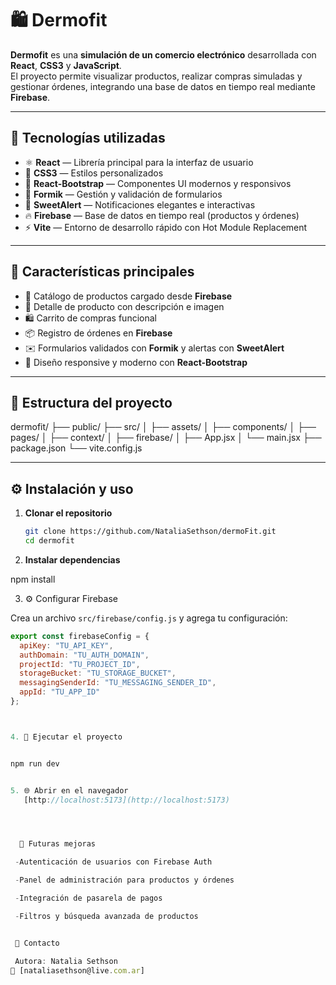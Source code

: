 # 🛍️ Dermofit

**Dermofit** es una **simulación de un comercio electrónico** desarrollada con **React**, **CSS3** y **JavaScript**.  
El proyecto permite visualizar productos, realizar compras simuladas y gestionar órdenes, integrando una base de datos en tiempo real mediante **Firebase**.

---

## 🚀 Tecnologías utilizadas

- ⚛️ **React** — Librería principal para la interfaz de usuario  
- 💅 **CSS3** — Estilos personalizados  
- 🧱 **React-Bootstrap** — Componentes UI modernos y responsivos  
- 📝 **Formik** — Gestión y validación de formularios  
- 🔔 **SweetAlert** — Notificaciones elegantes e interactivas  
- 🔥 **Firebase** — Base de datos en tiempo real (productos y órdenes)  
- ⚡ **Vite** — Entorno de desarrollo rápido con Hot Module Replacement  

---

## 📸 Características principales

- 🛒 Catálogo de productos cargado desde **Firebase**  
- 🧾 Detalle de producto con descripción e imagen  
- 🛍️ Carrito de compras funcional  
- 📦 Registro de órdenes en **Firebase**  
- ✉️ Formularios validados con **Formik** y alertas con **SweetAlert**  
- 🎨 Diseño responsive y moderno con **React-Bootstrap**

---

## 📂 Estructura del proyecto

dermofit/
├── public/
├── src/
│ ├── assets/
│ ├── components/
│ ├── pages/
│ ├── context/
│ ├── firebase/
│ ├── App.jsx
│ └── main.jsx
├── package.json
└── vite.config.js


---

## ⚙️ Instalación y uso

1. **Clonar el repositorio**
   ```bash
   git clone https://github.com/NataliaSethson/dermoFit.git
   cd dermofit


2. **Instalar dependencias**

npm install

3. ⚙️ Configurar Firebase

Crea un archivo `src/firebase/config.js` y agrega tu configuración:

```javascript
export const firebaseConfig = {
  apiKey: "TU_API_KEY",
  authDomain: "TU_AUTH_DOMAIN",
  projectId: "TU_PROJECT_ID",
  storageBucket: "TU_STORAGE_BUCKET",
  messagingSenderId: "TU_MESSAGING_SENDER_ID",
  appId: "TU_APP_ID"
};



4. 🚀 Ejecutar el proyecto


npm run dev


5. 🌐 Abrir en el navegador 
   [http://localhost:5173](http://localhost:5173)




  🧠 Futuras mejoras

 -Autenticación de usuarios con Firebase Auth

 -Panel de administración para productos y órdenes

 -Integración de pasarela de pagos

 -Filtros y búsqueda avanzada de productos


 💌 Contacto

 Autora: Natalia Sethson
📧 [nataliasethson@live.com.ar]




